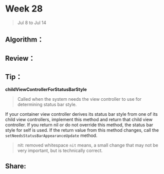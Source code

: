 # Week 28

> Jul 8 to Jul 14

## Algorithm：

## Review：

## Tip：
**childViewControllerForStatusBarStyle**
> Called when the system needs the view controller to use for determining status bar style.

If your container view controller derives its status bar style from one of its child view controllers, implement this method and return that child view controller. If you return nil or do not override this method, the status bar style for self is used. If the return value from this method changes, call the `setNeedsStatusBarAppearanceUpdate` method.

> nit: removed whitespace
`nit` means, a small change that may not be very important, but is technically correct.

## Share: